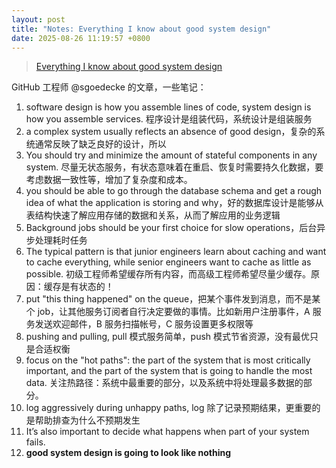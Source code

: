 ```yaml
---
layout: post
title: "Notes: Everything I know about good system design"
date: 2025-08-26 11:19:57 +0800
---
```


> [Everything I know about good system design](https://www.seangoedecke.com/good-system-design/)

GitHub 工程师 @sgoedecke 的文章，一些笔记：

1. software design is how you assemble lines of code, system design is how you assemble services. 程序设计是组装代码，系统设计是组装服务
2. a complex system usually reflects an absence of good design，复杂的系统通常反映了缺乏良好的设计，所以
3. You should try and minimize the amount of stateful components in any system. 尽量无状态服务，有状态意味着在重启、恢复时需要持久化数据，要考虑数据一致性等，增加了复杂度和成本。
4. you should be able to go through the database schema and get a rough idea of what the application is storing and why，好的数据库设计是能够从表结构快速了解应用存储的数据和关系，从而了解应用的业务逻辑
5. Background jobs should be your first choice for slow operations，后台异步处理耗时任务
6. The typical pattern is that junior engineers learn about caching and want to cache everything, while senior engineers want to cache as little as possible. 初级工程师希望缓存所有内容，而高级工程师希望尽量少缓存。原因：缓存是有状态的！
7. put "this thing happened" on the queue，把某个事件发到消息，而不是某个 job，让其他服务订阅者自行决定要做的事情。比如新用户注册事件，A 服务发送欢迎邮件，B 服务扫描帐号，C 服务设置更多权限等
8. pushing and pulling, pull 模式服务简单，push 模式节省资源，没有最优只是合适权衡
9. focus on the "hot paths": the part of the system that is most critically important, and the part of the system that is going to handle the most data. 关注热路径：系统中最重要的部分，以及系统中将处理最多数据的部分。
10. log aggressively during unhappy paths, log 除了记录预期结果，更重要的是帮助排查为什么不预期发生
11. It’s also important to decide what happens when part of your system fails.
12. **good system design is going to look like nothing**
